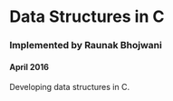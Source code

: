# Data Structures in C
### Implemented by Raunak Bhojwani
#### April 2016

Developing data structures in C. 
